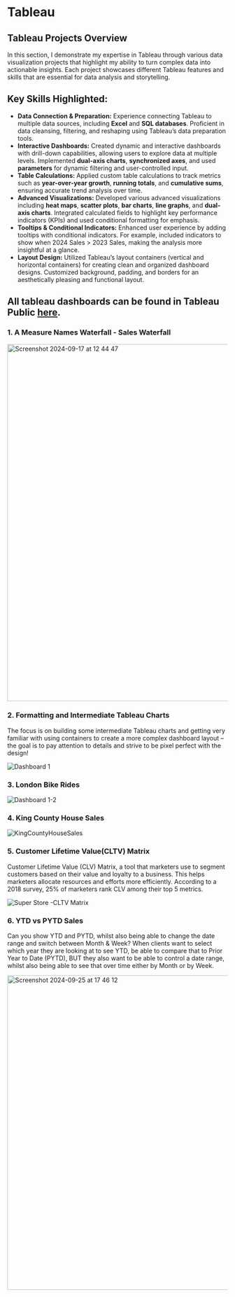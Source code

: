 # Tableau
## Tableau Projects Overview
In this section, I demonstrate my expertise in Tableau through various data visualization projects that highlight my ability to turn complex data into actionable insights. Each project showcases different Tableau features and skills that are essential for data analysis and storytelling.
## Key Skills Highlighted:
- **Data Connection & Preparation:** Experience connecting Tableau to multiple data sources, including **Excel** and **SQL databases**. Proficient in data cleansing, filtering, and reshaping using Tableau’s data preparation tools.
- **Interactive Dashboards:** Created dynamic and interactive dashboards with drill-down capabilities, allowing users to explore data at multiple levels. Implemented **dual-axis charts**, **synchronized axes**, and used **parameters** for dynamic filtering and user-controlled input.
- **Table Calculations:** Applied custom table calculations to track metrics such as **year-over-year growth**, **running totals**, and **cumulative sums**, ensuring accurate trend analysis over time.
- **Advanced Visualizations:** Developed various advanced visualizations including **heat maps**, **scatter plots**, **bar charts**, **line graphs**, and **dual-axis charts**. Integrated calculated fields to highlight key performance indicators (KPIs) and used conditional formatting for emphasis.
- **Tooltips & Conditional Indicators:** Enhanced user experience by adding tooltips with conditional indicators. For example, included indicators to show when 2024 Sales > 2023 Sales, making the analysis more insightful at a glance.
- **Layout Design:** Utilized Tableau’s layout containers (vertical and horizontal containers) for creating clean and organized dashboard designs. Customized background, padding, and borders for an aesthetically pleasing and functional layout.

## All tableau dashboards can be found in Tableau Public [here](https://public.tableau.com/app/profile/xuelian.hu/vizzes).
### 1. A Measure Names Waterfall - Sales Waterfall

<img width="816" alt="Screenshot 2024-09-17 at 12 44 47" src="https://github.com/user-attachments/assets/4f8b877e-0684-48d1-82f8-168fa9b3895e">

### 2. Formatting and Intermediate Tableau Charts
The focus is on building some intermediate Tableau charts and getting very familiar with using containers to create a more complex dashboard layout – the goal is to pay attention to details and strive to be pixel perfect with the design!

![Dashboard 1](https://github.com/user-attachments/assets/109a3fde-c8fe-4ee2-8e19-18ad1b3b7806)

### 3. London Bike Rides

![Dashboard 1-2](https://github.com/user-attachments/assets/6979981c-dd34-4bce-946d-2dffbdf5ca85)

### 4. King County House Sales

![KingCountyHouseSales](https://github.com/user-attachments/assets/99d35811-8fed-4771-ab9c-1cfdb13d575e)

### 5. Customer Lifetime Value(CLTV) Matrix
Customer Lifetime Value (CLV) Matrix, a tool that marketers use to segment customers based on their value and loyalty to a business. This helps marketers allocate resources and efforts more efficiently. According to a 2018 survey, 25% of marketers rank CLV among their top 5 metrics. 

![Super Store -CLTV Matrix](https://github.com/user-attachments/assets/c7199590-d141-4271-aa1c-4115187212d6)

### 6. YTD vs PYTD Sales
Can you show YTD and PYTD, whilst also being able to change the date range and switch between Month & Week?
When clients want to select which year they are looking at to see YTD, be able to compare that to Prior Year to Date (PYTD), BUT they also want to be able to control a date range, whilst also being able to see that over time either by Month or by Week.



<img width="719" alt="Screenshot 2024-09-25 at 17 46 12" src="https://github.com/user-attachments/assets/2bcc2ae0-96ca-423e-b3d4-ca17e250590a">





